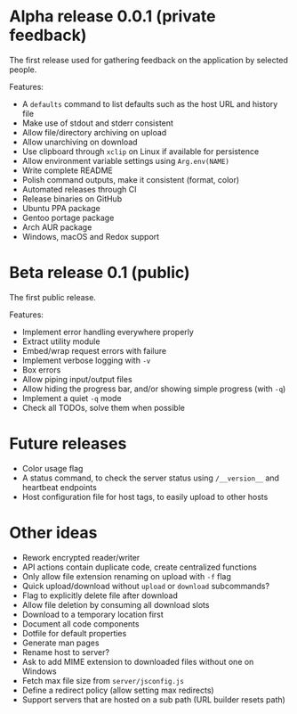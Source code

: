 # Alpha release 0.0.1 (private feedback)
The first release used for gathering feedback on the application by selected
people.

Features:
- A `defaults` command to list defaults such as the host URL and history file
- Make use of stdout and stderr consistent
- Allow file/directory archiving on upload
- Allow unarchiving on download 
- Use clipboard through `xclip` on Linux if available for persistence
- Allow environment variable settings using `Arg.env(NAME)`
- Write complete README
- Polish command outputs, make it consistent (format, color)
- Automated releases through CI
- Release binaries on GitHub
- Ubuntu PPA package
- Gentoo portage package
- Arch AUR package
- Windows, macOS and Redox support

# Beta release 0.1 (public)
The first public release.

Features:
- Implement error handling everywhere properly
- Extract utility module
- Embed/wrap request errors with failure
- Implement verbose logging with `-v`
- Box errors
- Allow piping input/output files
- Allow hiding the progress bar, and/or showing simple progress (with `-q`)
- Implement a quiet `-q` mode
- Check all TODOs, solve them when possible

# Future releases
- Color usage flag
- A status command, to check the server status using `/__version__` and
  heartbeat endpoints
- Host configuration file for host tags, to easily upload to other hosts

# Other ideas
- Rework encrypted reader/writer
- API actions contain duplicate code, create centralized functions
- Only allow file extension renaming on upload with `-f` flag
- Quick upload/download without `upload` or `download` subcommands?
- Flag to explicitly delete file after download
- Allow file deletion by consuming all download slots
- Download to a temporary location first
- Document all code components
- Dotfile for default properties
- Generate man pages
- Rename host to server?
- Ask to add MIME extension to downloaded files without one on Windows
- Fetch max file size from `server/jsconfig.js`
- Define a redirect policy (allow setting max redirects)
- Support servers that are hosted on a sub path (URL builder resets path)
